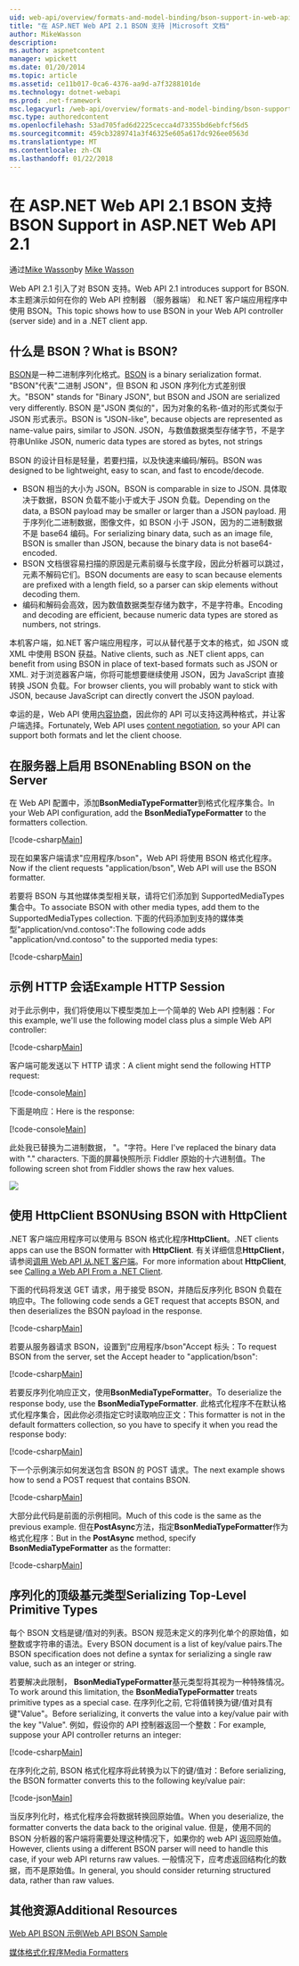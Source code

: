 ```yaml
---
uid: web-api/overview/formats-and-model-binding/bson-support-in-web-api-21
title: "在 ASP.NET Web API 2.1 BSON 支持 |Microsoft 文档"
author: MikeWasson
description: 
ms.author: aspnetcontent
manager: wpickett
ms.date: 01/20/2014
ms.topic: article
ms.assetid: ce11b017-0ca6-4376-aa9d-a7f3288101de
ms.technology: dotnet-webapi
ms.prod: .net-framework
msc.legacyurl: /web-api/overview/formats-and-model-binding/bson-support-in-web-api-21
msc.type: authoredcontent
ms.openlocfilehash: 53ad705fad6d2225cecca4d73355bd6ebfcf56d5
ms.sourcegitcommit: 459cb3289741a3f46325e605a617dc926ee0563d
ms.translationtype: MT
ms.contentlocale: zh-CN
ms.lasthandoff: 01/22/2018
---
```

<a name="bson-support-in-aspnet-web-api-21"></a><span data-ttu-id="3f465-102">在 ASP.NET Web API 2.1 BSON 支持</span><span class="sxs-lookup"><span data-stu-id="3f465-102">BSON Support in ASP.NET Web API 2.1</span></span>
====================
<span data-ttu-id="3f465-103">通过[Mike Wasson](https://github.com/MikeWasson)</span><span class="sxs-lookup"><span data-stu-id="3f465-103">by [Mike Wasson](https://github.com/MikeWasson)</span></span>

<span data-ttu-id="3f465-104">Web API 2.1 引入了对 BSON 支持。</span><span class="sxs-lookup"><span data-stu-id="3f465-104">Web API 2.1 introduces support for BSON.</span></span> <span data-ttu-id="3f465-105">本主题演示如何在你的 Web API 控制器 （服务器端） 和.NET 客户端应用程序中使用 BSON。</span><span class="sxs-lookup"><span data-stu-id="3f465-105">This topic shows how to use BSON in your Web API controller (server side) and in a .NET client app.</span></span>

## <a name="what-is-bson"></a><span data-ttu-id="3f465-106">什么是 BSON？</span><span class="sxs-lookup"><span data-stu-id="3f465-106">What is BSON?</span></span>

<span data-ttu-id="3f465-107">[BSON](http://bsonspec.org/)是一种二进制序列化格式。</span><span class="sxs-lookup"><span data-stu-id="3f465-107">[BSON](http://bsonspec.org/) is a binary serialization format.</span></span> <span data-ttu-id="3f465-108">"BSON"代表"二进制 JSON"，但 BSON 和 JSON 序列化方式差别很大。</span><span class="sxs-lookup"><span data-stu-id="3f465-108">"BSON" stands for "Binary JSON", but BSON and JSON are serialized very differently.</span></span> <span data-ttu-id="3f465-109">BSON 是"JSON 类似的"，因为对象的名称-值对的形式类似于 JSON 形式表示。</span><span class="sxs-lookup"><span data-stu-id="3f465-109">BSON is "JSON-like", because objects are represented as name-value pairs, similar to JSON.</span></span> <span data-ttu-id="3f465-110">JSON，与数值数据类型存储字节，不是字符串</span><span class="sxs-lookup"><span data-stu-id="3f465-110">Unlike JSON, numeric data types are stored as bytes, not strings</span></span>

<span data-ttu-id="3f465-111">BSON 的设计目标是轻量，若要扫描，以及快速来编码/解码。</span><span class="sxs-lookup"><span data-stu-id="3f465-111">BSON was designed to be lightweight, easy to scan, and fast to encode/decode.</span></span>

- <span data-ttu-id="3f465-112">BSON 相当的大小为 JSON。</span><span class="sxs-lookup"><span data-stu-id="3f465-112">BSON is comparable in size to JSON.</span></span> <span data-ttu-id="3f465-113">具体取决于数据，BSON 负载不能小于或大于 JSON 负载。</span><span class="sxs-lookup"><span data-stu-id="3f465-113">Depending on the data, a BSON payload may be smaller or larger than a JSON payload.</span></span> <span data-ttu-id="3f465-114">用于序列化二进制数据，图像文件，如 BSON 小于 JSON，因为的二进制数据不是 base64 编码。</span><span class="sxs-lookup"><span data-stu-id="3f465-114">For serializing binary data, such as an image file, BSON is smaller than JSON, because the binary data is not base64-encoded.</span></span>
- <span data-ttu-id="3f465-115">BSON 文档很容易扫描的原因是元素前缀与长度字段，因此分析器可以跳过，元素不解码它们。</span><span class="sxs-lookup"><span data-stu-id="3f465-115">BSON documents are easy to scan because elements are prefixed with a length field, so a parser can skip elements without decoding them.</span></span>
- <span data-ttu-id="3f465-116">编码和解码会高效，因为数值数据类型存储为数字，不是字符串。</span><span class="sxs-lookup"><span data-stu-id="3f465-116">Encoding and decoding are efficient, because numeric data types are stored as numbers, not strings.</span></span>

<span data-ttu-id="3f465-117">本机客户端，如.NET 客户端应用程序，可以从替代基于文本的格式，如 JSON 或 XML 中使用 BSON 获益。</span><span class="sxs-lookup"><span data-stu-id="3f465-117">Native clients, such as .NET client apps, can benefit from using BSON in place of text-based formats such as JSON or XML.</span></span> <span data-ttu-id="3f465-118">对于浏览器客户端，你将可能想要继续使用 JSON，因为 JavaScript 直接转换 JSON 负载。</span><span class="sxs-lookup"><span data-stu-id="3f465-118">For browser clients, you will probably want to stick with JSON, because JavaScript can directly convert the JSON payload.</span></span>

<span data-ttu-id="3f465-119">幸运的是，Web API 使用[内容协商](content-negotiation.md)，因此你的 API 可以支持这两种格式，并让客户端选择。</span><span class="sxs-lookup"><span data-stu-id="3f465-119">Fortunately, Web API uses [content negotiation](content-negotiation.md), so your API can support both formats and let the client choose.</span></span>

## <a name="enabling-bson-on-the-server"></a><span data-ttu-id="3f465-120">在服务器上启用 BSON</span><span class="sxs-lookup"><span data-stu-id="3f465-120">Enabling BSON on the Server</span></span>

<span data-ttu-id="3f465-121">在 Web API 配置中，添加**BsonMediaTypeFormatter**到格式化程序集合。</span><span class="sxs-lookup"><span data-stu-id="3f465-121">In your Web API configuration, add the **BsonMediaTypeFormatter** to the formatters collection.</span></span>

[!code-csharp[Main](bson-support-in-web-api-21/samples/sample1.cs)]

<span data-ttu-id="3f465-122">现在如果客户端请求"应用程序/bson"，Web API 将使用 BSON 格式化程序。</span><span class="sxs-lookup"><span data-stu-id="3f465-122">Now if the client requests "application/bson", Web API will use the BSON formatter.</span></span>

<span data-ttu-id="3f465-123">若要将 BSON 与其他媒体类型相关联，请将它们添加到 SupportedMediaTypes 集合中。</span><span class="sxs-lookup"><span data-stu-id="3f465-123">To associate BSON with other media types, add them to the SupportedMediaTypes collection.</span></span> <span data-ttu-id="3f465-124">下面的代码添加到支持的媒体类型"application/vnd.contoso":</span><span class="sxs-lookup"><span data-stu-id="3f465-124">The following code adds "application/vnd.contoso" to the supported media types:</span></span>

[!code-csharp[Main](bson-support-in-web-api-21/samples/sample2.cs)]

## <a name="example-http-session"></a><span data-ttu-id="3f465-125">示例 HTTP 会话</span><span class="sxs-lookup"><span data-stu-id="3f465-125">Example HTTP Session</span></span>

<span data-ttu-id="3f465-126">对于此示例中，我们将使用以下模型类加上一个简单的 Web API 控制器：</span><span class="sxs-lookup"><span data-stu-id="3f465-126">For this example, we'll use the following model class plus a simple Web API controller:</span></span>

[!code-csharp[Main](bson-support-in-web-api-21/samples/sample3.cs)]

<span data-ttu-id="3f465-127">客户端可能发送以下 HTTP 请求：</span><span class="sxs-lookup"><span data-stu-id="3f465-127">A client might send the following HTTP request:</span></span>

[!code-console[Main](bson-support-in-web-api-21/samples/sample4.cmd)]

<span data-ttu-id="3f465-128">下面是响应：</span><span class="sxs-lookup"><span data-stu-id="3f465-128">Here is the response:</span></span>

[!code-console[Main](bson-support-in-web-api-21/samples/sample5.cmd)]

<span data-ttu-id="3f465-129">此处我已替换为二进制数据， &quot;。&quot;字符。</span><span class="sxs-lookup"><span data-stu-id="3f465-129">Here I've replaced the binary data with &quot;.&quot; characters.</span></span> <span data-ttu-id="3f465-130">下面的屏幕快照所示 Fiddler 原始的十六进制值。</span><span class="sxs-lookup"><span data-stu-id="3f465-130">The following screen shot from Fiddler shows the raw hex values.</span></span>

[![](bson-support-in-web-api-21/_static/image2.png)](bson-support-in-web-api-21/_static/image1.png)

## <a name="using-bson-with-httpclient"></a><span data-ttu-id="3f465-131">使用 HttpClient BSON</span><span class="sxs-lookup"><span data-stu-id="3f465-131">Using BSON with HttpClient</span></span>

<span data-ttu-id="3f465-132">.NET 客户端应用程序可以使用与 BSON 格式化程序**HttpClient**。</span><span class="sxs-lookup"><span data-stu-id="3f465-132">.NET clients apps can use the BSON formatter with **HttpClient**.</span></span> <span data-ttu-id="3f465-133">有关详细信息**HttpClient**，请参阅[调用 Web API 从.NET 客户端](../advanced/calling-a-web-api-from-a-net-client.md)。</span><span class="sxs-lookup"><span data-stu-id="3f465-133">For more information about **HttpClient**, see [Calling a Web API From a .NET Client](../advanced/calling-a-web-api-from-a-net-client.md).</span></span>

<span data-ttu-id="3f465-134">下面的代码将发送 GET 请求，用于接受 BSON，并随后反序列化 BSON 负载在响应中。</span><span class="sxs-lookup"><span data-stu-id="3f465-134">The following code sends a GET request that accepts BSON, and then deserializes the BSON payload in the response.</span></span>

[!code-csharp[Main](bson-support-in-web-api-21/samples/sample6.cs)]

<span data-ttu-id="3f465-135">若要从服务器请求 BSON，设置到"应用程序/bson"Accept 标头：</span><span class="sxs-lookup"><span data-stu-id="3f465-135">To request BSON from the server, set the Accept header to "application/bson":</span></span>

[!code-csharp[Main](bson-support-in-web-api-21/samples/sample7.cs)]

<span data-ttu-id="3f465-136">若要反序列化响应正文，使用**BsonMediaTypeFormatter**。</span><span class="sxs-lookup"><span data-stu-id="3f465-136">To deserialize the response body, use the **BsonMediaTypeFormatter**.</span></span> <span data-ttu-id="3f465-137">此格式化程序不在默认格式化程序集合，因此你必须指定它时读取响应正文：</span><span class="sxs-lookup"><span data-stu-id="3f465-137">This formatter is not in the default formatters collection, so you have to specify it when you read the response body:</span></span>

[!code-csharp[Main](bson-support-in-web-api-21/samples/sample8.cs)]

<span data-ttu-id="3f465-138">下一个示例演示如何发送包含 BSON 的 POST 请求。</span><span class="sxs-lookup"><span data-stu-id="3f465-138">The next example shows how to send a POST request that contains BSON.</span></span>

[!code-csharp[Main](bson-support-in-web-api-21/samples/sample9.cs)]

<span data-ttu-id="3f465-139">大部分此代码是前面的示例相同。</span><span class="sxs-lookup"><span data-stu-id="3f465-139">Much of this code is the same as the previous example.</span></span> <span data-ttu-id="3f465-140">但在**PostAsync**方法，指定**BsonMediaTypeFormatter**作为格式化程序：</span><span class="sxs-lookup"><span data-stu-id="3f465-140">But in the **PostAsync** method, specify **BsonMediaTypeFormatter** as the formatter:</span></span>

[!code-csharp[Main](bson-support-in-web-api-21/samples/sample10.cs)]

## <a name="serializing-top-level-primitive-types"></a><span data-ttu-id="3f465-141">序列化的顶级基元类型</span><span class="sxs-lookup"><span data-stu-id="3f465-141">Serializing Top-Level Primitive Types</span></span>

<span data-ttu-id="3f465-142">每个 BSON 文档是键/值对的列表。BSON 规范未定义的序列化单个的原始值，如整数或字符串的语法。</span><span class="sxs-lookup"><span data-stu-id="3f465-142">Every BSON document is a list of key/value pairs.The BSON specification does not define a syntax for serializing a single raw value, such as an integer or string.</span></span>

<span data-ttu-id="3f465-143">若要解决此限制， **BsonMediaTypeFormatter**基元类型将其视为一种特殊情况。</span><span class="sxs-lookup"><span data-stu-id="3f465-143">To work around this limitation, the **BsonMediaTypeFormatter** treats primitive types as a special case.</span></span> <span data-ttu-id="3f465-144">在序列化之前, 它将值转换为键/值对具有键"Value"。</span><span class="sxs-lookup"><span data-stu-id="3f465-144">Before serializing, it converts the value into a key/value pair with the key "Value".</span></span> <span data-ttu-id="3f465-145">例如，假设你的 API 控制器返回一个整数：</span><span class="sxs-lookup"><span data-stu-id="3f465-145">For example, suppose your API controller returns an integer:</span></span>

[!code-csharp[Main](bson-support-in-web-api-21/samples/sample11.cs)]

<span data-ttu-id="3f465-146">在序列化之前, BSON 格式化程序将此转换为以下的键/值对：</span><span class="sxs-lookup"><span data-stu-id="3f465-146">Before serializing, the BSON formatter converts this to the following key/value pair:</span></span>

[!code-json[Main](bson-support-in-web-api-21/samples/sample12.json)]

<span data-ttu-id="3f465-147">当反序列化时，格式化程序会将数据转换回原始值。</span><span class="sxs-lookup"><span data-stu-id="3f465-147">When you deserialize, the formatter converts the data back to the original value.</span></span> <span data-ttu-id="3f465-148">但是，使用不同的 BSON 分析器的客户端将需要处理这种情况下，如果你的 web API 返回原始值。</span><span class="sxs-lookup"><span data-stu-id="3f465-148">However, clients using a different BSON parser will need to handle this case, if your web API returns raw values.</span></span> <span data-ttu-id="3f465-149">一般情况下，应考虑返回结构化的数据，而不是原始值。</span><span class="sxs-lookup"><span data-stu-id="3f465-149">In general, you should consider returning structured data, rather than raw values.</span></span>

## <a name="additional-resources"></a><span data-ttu-id="3f465-150">其他资源</span><span class="sxs-lookup"><span data-stu-id="3f465-150">Additional Resources</span></span>

[<span data-ttu-id="3f465-151">Web API BSON 示例</span><span class="sxs-lookup"><span data-stu-id="3f465-151">Web API BSON Sample</span></span>](https://aspnet.codeplex.com/SourceControl/latest#Samples/WebApi/BSONSample/)

[<span data-ttu-id="3f465-152">媒体格式化程序</span><span class="sxs-lookup"><span data-stu-id="3f465-152">Media Formatters</span></span>](media-formatters.md)
